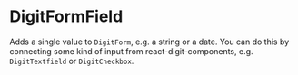 # DigitFormField

Adds a single value to `DigitForm`, e.g. a string or a date. You can do this by connecting some kind of input from react-digit-components, e.g. `DigitTextfield` or `DigitCheckbox`.
